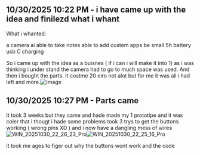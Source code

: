 <!--
  ===================    !!READ THIS NOTICE!!   ====================
  DO NOT edit this file manually. Your changes WILL BE OVERWRITTEN!
  This journal is auto generated and updated by Hack Club Blueprint.
  To edit this file, please edit your journal entries on Blueprint.
  ==================================================================
-->

## 10/30/2025 10:22 PM - i have came up with the idea and finilezd what i whant  

What i whanted:

a camera
ai
able to take notes
able to add custem apps
be small
5h battery
usb C charging

So i came up with the idea as a buisnes ( if i can i will make it into 1) as i was thinking i under stand the camera had to go to much space was used. And then i bought the parts. It costme 20 eiro not alot but for me it was all i had left and more.![image](https://blueprint.hackclub.com/user-attachments/blobs/proxy/eyJfcmFpbHMiOnsiZGF0YSI6Njc5OSwicHVyIjoiYmxvYl9pZCJ9fQ==--266ebe6b246f29a175efc1209e2ffc942cb89a1c/image.png)
  

## 10/30/2025 10:27 PM - Parts came  

It took 3 weeks but they came and hade made my 1 prototipe and it was coler that i thougt i hade some problems took 3 trys to get the buttons working ( wrong pins XD ) and i now have a dangling mess of wires 
![WIN_20251030_22_26_23_Pro](https://blueprint.hackclub.com/user-attachments/blobs/proxy/eyJfcmFpbHMiOnsiZGF0YSI6NjgwMCwicHVyIjoiYmxvYl9pZCJ9fQ==--34e375995bcea2cf889c08456a40dd9f62c58f88/WIN_20251030_22_26_23_Pro.jpg)![WIN_20251030_22_25_16_Pro](/user-attachments/blobs/proxy/eyJfcmFpbHMiOnsiZGF0YSI6NjgwMSwicHVyIjoiYmxvYl9pZCJ9fQ==--0f76f51e153c5cde9be6edbcbaa1cdddc875a41f/WIN_20251030_22_25_16_Pro.jpg)

it took me ages to figer out why the buttons wont work and the code 
<!-- Uploading WhatsApp Video 2025-10-28 at 15.50.33_aa70b163.mp4 #ms-1761857681900-28sa33 -->
  


